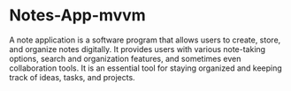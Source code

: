 # Notes-App-mvvm
A note application is a software program that allows users to create, store, and organize notes digitally. It provides users with various note-taking options, search and organization features, and sometimes even collaboration tools. It is an essential tool for staying organized and keeping track of ideas, tasks, and projects.
